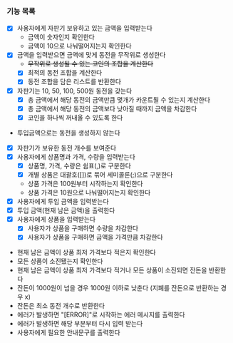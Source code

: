 ### 기능 목록
- [x] 사용자에게 자판기 보유하고 있는 금액을 입력받는다
  - 금액이 숫자인지 확인한다
  - 금액이 10으로 나눠떨어지는지 확인한다
- [x] 금액을 입력받으면 금액에 맞게 동전을 무작위로 생성한다
  - ~~무작위로 생성될 수 있는 코인의 조합을 계산한다~~
  - [x] 최적의 동전 조합을 계산한다
  - [x] 동전 조합을 담은 리스트를 반환한다
- [x] 자판기는 10, 50, 100, 500원 동전을 갖는다
  - [x] 총 금액에서 해당 동전의 금액만큼 몇개가 카운트될 수 있는지 계산한다
  - [x] 총 금액에서 해당 동전의 금액보다 낮아질 때까지 금액을 차감한다
  - [x] 코인을 하나씩 꺼내올 수 있도록 한다
- 투입금액으로는 동전을 생성하지 않는다
- [x] 자판기가 보유한 동전 개수를 보여준다
- [x] 사용자에게 상품명과 가격, 수량을 입력받는다
  - [x] 상품명, 가격, 수량은 쉼표(,)로 구분한다
  - [x] 개별 상품은 대괄호([])로 묶어 세미콜론(;)으로 구분한다
  - 상품 가격은 100원부터 시작하는지 확인한다
  - 상품 가격은 10원으로 나눠떨어지는지 확인한다
- [x] 사용자에게 투입 금액을 입력받는다
- [x] 투입 금액(현재 남은 금액)을 출력한다
- [x] 사용자에게 상품을 입력받는다
  - [x] 사용자가 상품을 구매하면 수량을 차감한다
  - [x] 사용자가 상품을 구매하면 금액을 가격만큼 차감한다
- 현재 남은 금액이 상품 최저 가격보다 적은지 확인한다
- 모든 상품이 소진됐는지 확인한다
- 현재 남은 금액이 상품 최저 가격보다 적거나 모든 상품이 소진되면 잔돈을 반환한다
- 잔돈이 1000원이 넘을 경우 1000원 이하로 낮춘다 (지폐를 잔돈으로 반환하는 경우 x)
- 잔돈은 최소 동전 개수로 반환한다
- 에러가 발생하면 "[ERROR]"로 시작하는 에러 메시지를 출력한다
- 에러가 발생하면 해당 부분부터 다시 입력 받는다
- 사용자에게 필요한 안내문구를 출력한다